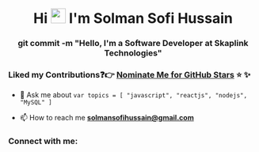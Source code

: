 <h1 align="center">Hi <img src="https://raw.githubusercontent.com/iampavangandhi/iampavangandhi/master/gifs/Hi.gif" width="30px"> I'm Solman Sofi Hussain</h1>
<h3 align="center">git commit -m "Hello, I'm a Software Developer at Skaplink Technologies"</h3>

### Liked my Contributions:question::point_right: [Nominate Me for GitHub Stars](https://stars.github.com/nominate/) :star: :sparkles:

<!-- <p align="left"> <img src="https://komarev.com/ghpvc/?username=spidernishanta&label=Profile%20views&color=0e75b6&style=flat" alt="spidernishanta" /> </p> -->
<!-- 
<p align="left"> <a href="https://twitter.com/KakatiNishanta" target="blank"><img src="https://img.shields.io/twitter/follow/KakatiNishanta?logo=twitter&style=for-the-badge" alt="spidernishanta" /></a> </p> -->


<!-- - 👨‍💻 All about me is at [My Portfolio Website](https://spidernishanta.github.io/) -->

<!-- - 📝 Sometimes I write articles on [GeeksforGeeks](https://auth.geeksforgeeks.org/user/spider004/articles) -->

- 💬 Ask me about ``` var topics = [ "javascript", "reactjs", "nodejs", "MySQL" ] ```

- 📫 How to reach me **solmansofihussain@gmail.com**

<!-- - 📄 Know about my work & experiences [My Resume](https://spidernishanta.github.io/images/Nishanta%20Kakati's%20Resume.pdf)

- ⚡ Check out my programming performance [![wakatime](https://wakatime.com/badge/user/f9e4ae6a-d399-4c22-a6f1-645d0fe19421.svg)](https://wakatime.com/@f9e4ae6a-d399-4c22-a6f1-645d0fe19421) -->

<!-- - ⚡ Check out my coding profiles <a href="https://www.codechef.com/users/spider4" target="blank"><img align="center" src="https://cdn.codechef.com/images/cc-logo.svg" alt="spider4" height="120" width="100" /></a> || <a href="https://leetcode.com/spider4" target="blank"><img align="center" src="https://assets.leetcode.com/static_assets/public/webpack_bundles/images/logo-dark.e99485d9b.svg" alt="spider4" height="120" width="100" /></a> -->

<!-- ### What can I help with:question::cyclone:
<code>git commit -m "All about GitHub!"</code> :grin: -->

<h3 align="left">Connect with me:</h3>
<p align="left">
<!-- <a href="https://twitter.com/KakatiNishanta" target="blank"><img align="center" src="https://raw.githubusercontent.com/rahuldkjain/github-profile-readme-generator/master/src/images/icons/Social/twitter.svg" alt="spidernishanta" height="30" width="40" /></a>
<a href="https://linkedin.com/in/spider004" target="blank"><img align="center" src="https://raw.githubusercontent.com/rahuldkjain/github-profile-readme-generator/master/src/images/icons/Social/linked-in-alt.svg" alt="spidernishanta" height="30" width="40" /></a>
<a href="https://wa.me/+916003644157" target="blank"><img align="center" src="https://github.com/Templarian/MaterialDesign/blob/master/svg/whatsapp.svg" alt="spidernishanta" height="30" width="40" /></a> -->
</p>
